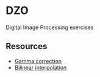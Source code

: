 # DZO
 Digital Image Processing exercises
## Resources
- [Gamma correction](https://lindevs.com/apply-gamma-correction-to-an-image-using-opencv/)
- [Bilinear interpolation](https://www.youtube.com/watch?v=UhGEtSdBwIQ)
